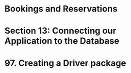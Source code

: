# Bookings and Reservations

# Section 13: Connecting our Application to the Database

# 97. Creating a Driver package

